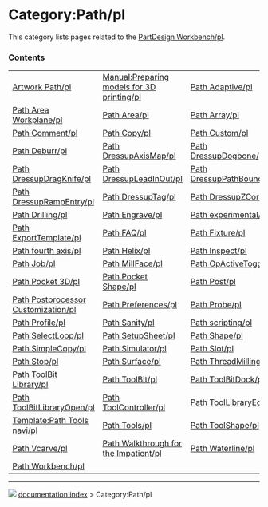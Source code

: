 # Category:Path/pl
This category lists pages related to the [PartDesign Workbench/pl](PartDesign_Workbench/pl.md).

### Contents

|     |     |     |
| --- | --- | --- |
| [Artwork Path/pl](Artwork_Path/pl.md) | [Manual:Preparing models for 3D printing/pl](Manual_Preparing_models_for_3D_printing/pl.md) | [Path Adaptive/pl](Path_Adaptive/pl.md) |
| [Path Area Workplane/pl](Path_Area_Workplane/pl.md) | [Path Area/pl](Path_Area/pl.md) | [Path Array/pl](Path_Array/pl.md) |
| [Path Comment/pl](Path_Comment/pl.md) | [Path Copy/pl](Path_Copy/pl.md) | [Path Custom/pl](Path_Custom/pl.md) |
| [Path Deburr/pl](Path_Deburr/pl.md) | [Path DressupAxisMap/pl](Path_DressupAxisMap/pl.md) | [Path DressupDogbone/pl](Path_DressupDogbone/pl.md) |
| [Path DressupDragKnife/pl](Path_DressupDragKnife/pl.md) | [Path DressupLeadInOut/pl](Path_DressupLeadInOut/pl.md) | [Path DressupPathBoundary/pl](Path_DressupPathBoundary/pl.md) |
| [Path DressupRampEntry/pl](Path_DressupRampEntry/pl.md) | [Path DressupTag/pl](Path_DressupTag/pl.md) | [Path DressupZCorrect/pl](Path_DressupZCorrect/pl.md) |
| [Path Drilling/pl](Path_Drilling/pl.md) | [Path Engrave/pl](Path_Engrave/pl.md) | [Path experimental/pl](Path_experimental/pl.md) |
| [Path ExportTemplate/pl](Path_ExportTemplate/pl.md) | [Path FAQ/pl](Path_FAQ/pl.md) | [Path Fixture/pl](Path_Fixture/pl.md) |
| [Path fourth axis/pl](Path_fourth_axis/pl.md) | [Path Helix/pl](Path_Helix/pl.md) | [Path Inspect/pl](Path_Inspect/pl.md) |
| [Path Job/pl](Path_Job/pl.md) | [Path MillFace/pl](Path_MillFace/pl.md) | [Path OpActiveToggle/pl](Path_OpActiveToggle/pl.md) |
| [Path Pocket 3D/pl](Path_Pocket_3D/pl.md) | [Path Pocket Shape/pl](Path_Pocket_Shape/pl.md) | [Path Post/pl](Path_Post/pl.md) |
| [Path Postprocessor Customization/pl](Path_Postprocessor_Customization/pl.md) | [Path Preferences/pl](Path_Preferences/pl.md) | [Path Probe/pl](Path_Probe/pl.md) |
| [Path Profile/pl](Path_Profile/pl.md) | [Path Sanity/pl](Path_Sanity/pl.md) | [Path scripting/pl](Path_scripting/pl.md) |
| [Path SelectLoop/pl](Path_SelectLoop/pl.md) | [Path SetupSheet/pl](Path_SetupSheet/pl.md) | [Path Shape/pl](Path_Shape/pl.md) |
| [Path SimpleCopy/pl](Path_SimpleCopy/pl.md) | [Path Simulator/pl](Path_Simulator/pl.md) | [Path Slot/pl](Path_Slot/pl.md) |
| [Path Stop/pl](Path_Stop/pl.md) | [Path Surface/pl](Path_Surface/pl.md) | [Path ThreadMilling/pl](Path_ThreadMilling/pl.md) |
| [Path ToolBit Library/pl](Path_ToolBit_Library/pl.md) | [Path ToolBit/pl](Path_ToolBit/pl.md) | [Path ToolBitDock/pl](Path_ToolBitDock/pl.md) |
| [Path ToolBitLibraryOpen/pl](Path_ToolBitLibraryOpen/pl.md) | [Path ToolController/pl](Path_ToolController/pl.md) | [Path ToolLibraryEdit/pl](Path_ToolLibraryEdit/pl.md) |
| [Template:Path Tools navi/pl](Template_Path_Tools_navi/pl.md) | [Path Tools/pl](Path_Tools/pl.md) | [Path ToolShape/pl](Path_ToolShape/pl.md) |
| [Path Vcarve/pl](Path_Vcarve/pl.md) | [Path Walkthrough for the Impatient/pl](Path_Walkthrough_for_the_Impatient/pl.md) | [Path Waterline/pl](Path_Waterline/pl.md) |
| [Path Workbench/pl](Path_Workbench/pl.md) |



---
![](images/Button_right.svg) [documentation index](../README.md) > Category:Path/pl
